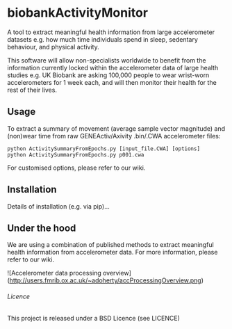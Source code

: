 biobankActivityMonitor
======================

A tool to extract meaningful health information from large accelerometer 
datasets e.g. how much time individuals spend in sleep, sedentary behaviour,
and physical activity.

This software will allow non-specialists worldwide to benefit from the 
information currently locked within the accelerometer data of large health 
studies e.g. UK Biobank are asking 100,000 people to wear wrist-worn 
accelerometers for 1 week each, and will then monitor their health for the 
rest of their lives.


<h2>Usage</h2>
To extract a summary of movement (average sample vector magnitude) and 
(non)wear time from raw GENEActiv/Axivity .bin/.CWA accelerometer files:

```
python ActivitySummaryFromEpochs.py [input_file.CWA] [options]
python ActivitySummaryFromEpochs.py p001.cwa
```

For customised options, please refer to our wiki.


<h2>Installation</h2>
Details of installation (e.g. via pip)...


<h2>Under the hood</h2>
We are using a combination of published methods to extract meaningful health
information from accelerometer data. For more information, please refer to our 
wiki.

![Accelerometer data processing overview]
(http://users.fmrib.ox.ac.uk/~adoherty/accProcessingOverview.png)


<h6>Licence</h6>
This project is released under a BSD Licence (see LICENCE)
